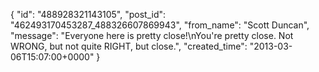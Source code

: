  {
   "id": "488928321143105",
   "post_id": "462493170453287_488326607869943",
   "from_name": "Scott Duncan",
   "message": "Everyone here is pretty close!\nYou're pretty close. Not WRONG, but not quite RIGHT, but close.",
   "created_time": "2013-03-06T15:07:00+0000"
 }
